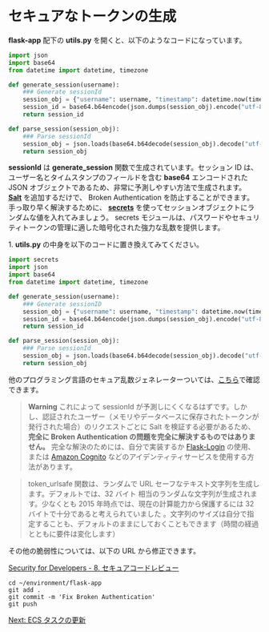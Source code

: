 # セキュアなトークンの生成

**flask-app** 配下の **utils.py** を開くと、以下のようなコードになっています。

```python
import json
import base64
from datetime import datetime, timezone

def generate_session(username):
    ### Generate sessionId
    session_obj = {"username": username, "timestamp": datetime.now(timezone.utc).isoformat()}
    session_id = base64.b64encode(json.dumps(session_obj).encode("utf-8"))
    return session_id

def parse_session(session_obj):
    ### Parse sessionId
    session_obj = json.loads(base64.b64decode(session_obj).decode("utf-8"))
    return session_obj
```

**sessionId** は **generate_session** 関数で生成されています。セッション ID は、ユーザー名とタイムスタンプのフィールドを含む **base64** エンコードされた JSON オブジェクトであるため、非常に予測しやすい方法で生成されます。 **[Salt](https://en.wikipedia.org/wiki/Salt_(cryptography))** を追加するだけで、 Broken Authentication を防止することができます。手っ取り早く解決するために、 **[secrets](https://docs.python.org/3/library/secrets.html#module-secrets)** を使ってセッションオブジェクトにランダムな値を入れてみましょう。 secrets モジュールは、パスワードやセキュリティトークンの管理に適した暗号化された強力な乱数を提供します。

1\. **utils.py** の中身を以下のコードに置き換えてみてください。

```python
import secrets
import json
import base64
from datetime import datetime, timezone

def generate_session(username):
    ### Generate sessionID
    session_obj = {"username": username, "timestamp": datetime.now(timezone.utc).isoformat(), "salt": secrets.token_urlsafe()}
    session_id = base64.b64encode(json.dumps(session_obj).encode("utf-8"))
    return session_id

def parse_session(session_obj):
    ### Parse sessionId
    session_obj = json.loads(base64.b64decode(session_obj).decode("utf-8"))
    return session_obj
```

他のプログラミング言語のセキュア乱数ジェネレーターついては、[こちら](https://cheatsheetseries.owasp.org/cheatsheets/Cryptographic_Storage_Cheat_Sheet.html#secure-random-number-generation)で確認できます。

> **Warning**
> これによって sessionId が予測しにくくなるはずです。しかし、認証されたユーザー（メモリやデータベースに保存されたトークンが発行された場合）のリクエストごとに Salt を検証する必要があるため、 **完全に Broken Authentication の問題を完全に解決するものではありません。** 完全な解決のためには、自分で実装するか [Flask-Login](https://flask-login.readthedocs.io/en/latest/) の使用、または [Amazon Cognito](https://aws.amazon.com/cognito/) などのアイデンティティサービスを使用する方法があります。

> token_urlsafe 関数は、ランダムで URL セーフなテキスト文字列を生成します。デフォルトでは、32 バイト 相当のランダムな文字列が生成されます。少なくとも 2015 年時点では、現在の計算能力から保護するには 32バイトで十分であると考えられていました 。文字列のサイズは自分で指定することも、デフォルトのままにしておくこともできます（時間の経過とともに要件は変化します）

その他の脆弱性については、以下の URL から修正できます。

[Security for Developers - 8. セキュアコードレビュー](https://catalog.workshops.aws/sec4devs/ja-JP/module8/enable-csrf-protection)

```
cd ~/environment/flask-app
git add .
git commit -m 'Fix Broken Authentication'
git push
```

[Next: ECS タスクの更新](update-ecs-task.md)